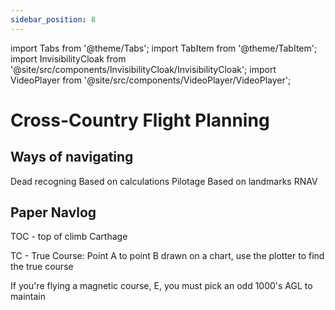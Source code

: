 ```yaml
---
sidebar_position: 8
---
```

import Tabs from '@theme/Tabs';
import TabItem from '@theme/TabItem';
import InvisibilityCloak from '@site/src/components/InvisibilityCloak/InvisibilityCloak';
import VideoPlayer from '@site/src/components/VideoPlayer/VideoPlayer';

# Cross-Country Flight Planning


## Ways of navigating

Dead recogning
  Based on calculations
Pilotage
  Based on landmarks
RNAV
  

## Paper Navlog

TOC - top of climb
Carthage



TC - True Course: Point A to point B drawn on a chart, use the plotter to find the true course

If you're flying a magnetic course, E, you must pick an odd 1000's AGL to maintain